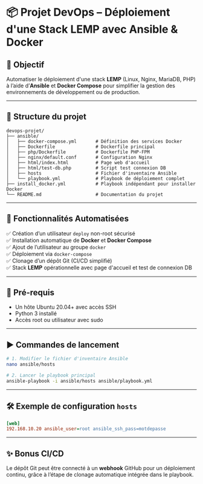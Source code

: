# 📦 Projet DevOps – Déploiement d'une Stack LEMP avec Ansible & Docker

## 🔧 Objectif

Automatiser le déploiement d'une stack **LEMP** (Linux, Nginx, MariaDB, PHP) à l’aide d’**Ansible** et **Docker Compose** pour simplifier la gestion des environnements de développement ou de production.

---

## 📁 Structure du projet

```
devops-projet/
├── ansible/
│   ├── docker-compose.yml       # Définition des services Docker
│   ├── Dockerfile               # Dockerfile principal
│   ├── php/Dockerfile           # Dockerfile PHP-FPM
│   ├── nginx/default.conf       # Configuration Nginx
│   ├── html/index.html          # Page web d'accueil
│   ├── html/test-db.php         # Script test connexion DB
│   ├── hosts                    # Fichier d'inventaire Ansible
│   └── playbook.yml             # Playbook de déploiement complet
├── install_docker.yml           # Playbook indépendant pour installer Docker
└── README.md                    # Documentation du projet
```

---

## 🚀 Fonctionnalités Automatisées

✅ Création d’un utilisateur `deploy` non-root sécurisé  
✅ Installation automatique de **Docker** et **Docker Compose**  
✅ Ajout de l’utilisateur au groupe `docker`  
✅ Déploiement via `docker-compose`  
✅ Clonage d’un dépôt Git (CI/CD simplifié)  
✅ Stack **LEMP** opérationnelle avec page d'accueil et test de connexion DB

---

## 📜 Pré-requis

- Un hôte Ubuntu 20.04+ avec accès SSH
- Python 3 installé
- Accès root ou utilisateur avec sudo

---

## ▶️ Commandes de lancement

```bash
# 1. Modifier le fichier d'inventaire Ansible
nano ansible/hosts

# 2. Lancer le playbook principal
ansible-playbook -i ansible/hosts ansible/playbook.yml
```

---

## 🛠 Exemple de configuration `hosts`

```ini
[web]
192.168.10.20 ansible_user=root ansible_ssh_pass=motdepasse
```

---

## ✨ Bonus CI/CD

Le dépôt Git peut être connecté à un **webhook** GitHub pour un déploiement continu, grâce à l’étape de clonage automatique intégrée dans le playbook.